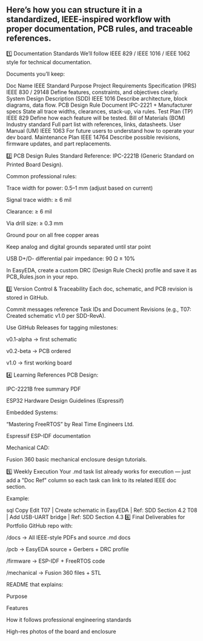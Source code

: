## Here’s how you can structure it in a standardized, IEEE-inspired workflow with proper documentation, PCB rules, and traceable references.

1️⃣ Documentation Standards
We’ll follow IEEE 829 / IEEE 1016 / IEEE 1062 style for technical documentation.

Documents you’ll keep:

Doc Name	IEEE Standard	Purpose
Project Requirements Specification (PRS)	IEEE 830 / 29148	Define features, constraints, and objectives clearly.
System Design Description (SDD)	IEEE 1016	Describe architecture, block diagrams, data flow.
PCB Design Rule Document	IPC-2221 + Manufacturer specs	State all trace widths, clearances, stack-up, via rules.
Test Plan (TP)	IEEE 829	Define how each feature will be tested.
Bill of Materials (BOM)	Industry standard	Full part list with references, links, datasheets.
User Manual (UM)	IEEE 1063	For future users to understand how to operate your dev board.
Maintenance Plan	IEEE 14764	Describe possible revisions, firmware updates, and part replacements.

2️⃣ PCB Design Rules
Standard Reference: IPC-2221B (Generic Standard on Printed Board Design).

Common professional rules:

Trace width for power: 0.5–1 mm (adjust based on current)

Signal trace width: ≥ 6 mil

Clearance: ≥ 6 mil

Via drill size: ≥ 0.3 mm

Ground pour on all free copper areas

Keep analog and digital grounds separated until star point

USB D+/D- differential pair impedance: 90 Ω ± 10%

In EasyEDA, create a custom DRC (Design Rule Check) profile and save it as PCB_Rules.json in your repo.

3️⃣ Version Control & Traceability
Each doc, schematic, and PCB revision is stored in GitHub.

Commit messages reference Task IDs and Document Revisions (e.g., T07: Created schematic v1.0 per SDD-RevA).

Use GitHub Releases for tagging milestones:

v0.1-alpha → first schematic

v0.2-beta → PCB ordered

v1.0 → first working board

4️⃣ Learning References
PCB Design:

IPC-2221B free summary PDF

ESP32 Hardware Design Guidelines (Espressif)

Embedded Systems:

“Mastering FreeRTOS” by Real Time Engineers Ltd.

Espressif ESP-IDF documentation

Mechanical CAD:

Fusion 360 basic mechanical enclosure design tutorials.

5️⃣ Weekly Execution
Your .md task list already works for execution — just add a "Doc Ref" column so each task can link to its related IEEE doc section.

Example:

sql
Copy
Edit
T07 | Create schematic in EasyEDA | Ref: SDD Section 4.2
T08 | Add USB-UART bridge | Ref: SDD Section 4.3
6️⃣ Final Deliverables for Portfolio
GitHub repo with:

/docs → All IEEE-style PDFs and source .md docs

/pcb → EasyEDA source + Gerbers + DRC profile

/firmware → ESP-IDF + FreeRTOS code

/mechanical → Fusion 360 files + STL

README that explains:

Purpose

Features

How it follows professional engineering standards

High-res photos of the board and enclosure
